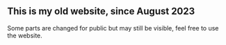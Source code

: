 ## This is my old website, since August 2023

Some parts are changed for public but may still be visible, feel free to use the website.